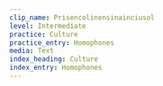 ```yaml
---
clip_name: Prisencolinensinainciusol
level: Intermediate
practice: Culture
practice_entry: Homophones
media: Text
index_heading: Culture
index_entry: Homophones
---
```

